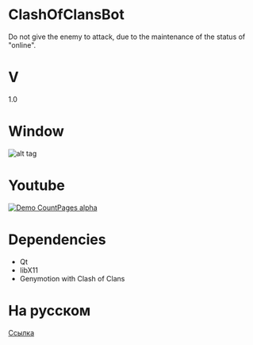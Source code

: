 # ClashOfClansBot
Do not give the enemy to attack, due to the maintenance of the status of "online".
# V
1.0
# Window
![alt tag](http://dev-m.ru/coc/screen.png)
# Youtube
[![Demo CountPages alpha](http://share.gifyoutube.com/yX8Y6o.gif)](https://youtu.be/mMnwY3Jj8v0)
# Dependencies
* Qt
* libX11
* Genymotion with Clash of Clans
# На русском
[Ссылка](http://dev-m.ru/coc/)
